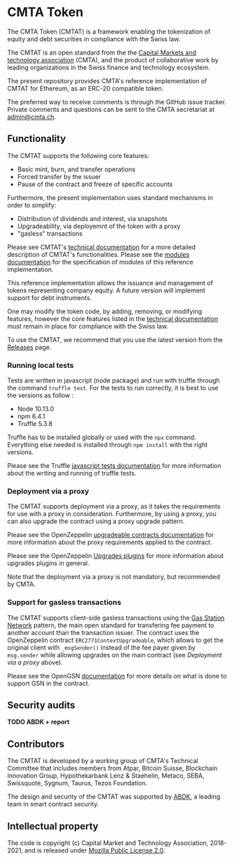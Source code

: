 # CMTA Token 

The CMTA Token (CMTAT) is a framework enabling the tokenization of
equity and debt securities in compliance with the Swiss law.

The CMTAT is an open standard from the the [Capital Markets and
technology association](http://www.cmta.ch/) (CMTA), and the product of
collaborative work by leading organizations in the Swiss finance and
technology ecosystem.

The present repository provides CMTA's reference implementation of CMTAT
for Ethereum, as an ERC-20 compatible token.

The preferred way to receive comments is through the GitHub issue
tracker.  Private comments and questions can be sent to the CMTA secretariat 
at <a href="mailto:admin@cmta.ch">admin@cmta.ch</a>.


## Functionality

The CMTAT supports the following core features:

* Basic mint, burn, and transfer operations
* Forced transfer by the issuer 
* Pause of the contract and freeze of specific accounts

Furthermore, the present implementation uses standard mechanisms in order to simplify:

* Distribution of dividends and interest, via snapshots
* Upgradeability, via deployemnt of the token with a proxy
* "gasless" transactions

Please see CMTAT's [technical documentation](doc/CMTAT.pdf) for a more
detailed description of CMTAT's functionalities. 
Please see the [modules documentation](doc/modules) for the
specification of modules of this reference implementation.

This reference implementation allows the issuance and management of
tokens representing company equity.
A future version will implement support for debt instruments.

One may modify the token code, by adding, removing, or modifying
features, however the core features listed in the [technical
documentation](doc/CMTAT.pdf) must remain in place for compliance with
the Swiss law.

To use the CMTAT, we recommend that you use the latest version from the
[Releases](https://github.com/CMTA/CMTAT/releases) page.

### Running local tests

Tests are written in javascript (node package) and run with truffle through the command `truffle test`. For the tests to run correctly, it is best to use the versions as follow :

* Node 10.13.0
* npm 6.4.1
* Truffle 5.3.8

Truffle has to be installed globally or used with the `npx` command. Everything else needed is installed through `npm install` with the right versions.

Please see the Truffle [javascript tests documentation](https://www.trufflesuite.com/docs/truffle/testing/writing-tests-in-javascript) for more information about the writing and running of truffle tests.

### Deployment via a proxy

The CMTAT supports deployment via a proxy, as it takes the requirements for use with a proxy in consideration.
Furthermore, by using a proxy, you can also upgrade the contract using a proxy upgrade pattern.

Please see the OpenZeppelin [upgradeable contracts documentation](https://docs.openzeppelin.com/upgrades-plugins/1.x/writing-upgradeable) for more information about the proxy requirements applied to the contract.

Please see the OpenZeppelin [Upgrades plugins](https://docs.openzeppelin.com/upgrades-plugins/1.x/) for more information about upgrades plugins in general.

Note that the deployment via a proxy is not mandatory, but recommended by CMTA.

### Support for gasless transactions

The CMTAT supports client-side gasless transactions using the [Gas Station Network](https://docs.opengsn.org/#the-problem) pattern, the main open standard for transfering fee payment to another account than the transaction issuer. The contract uses the OpenZeppelin contract `ERC2771ContextUpgradeable`, which allows to get the original client with `_msgSender()` instead of the fee payer given by `msg.sender` while allowing upgrades on the main contract (see *Deployment via a proxy* above).

Please see the OpenGSN [documentation](https://docs.opengsn.org/contracts/#receiving-a-relayed-call) for more details on what is done to support GSN in the contract.


## Security audits

**TODO ABDK + report**

## Contributors

The CMTAT is developed by a working group of CMTA's Technical Committee
that includes members from Atpar, Bitcoin Suisse, Blockchain Innovation
Group, Hypothekarbank Lenz & Staehelin, Metaco, SEBA, Swissquote,
Sygnum, Taurus, Tezos Foundation.

The design and security of the CMTAT was supported by
[ABDK](https://abdk.consulting/), a leading team in smart contract
security.

## Intellectual property

The code is copyright (c) Capital Market and Technology Association,
2018-2021, and is released under [Mozilla Public License
2.0](./LICENSE.md).


